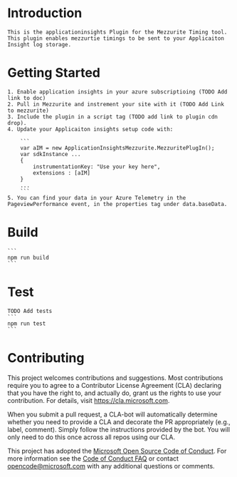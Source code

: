 # Introduction
    
    This is the applicationinsights Plugin for the Mezzurite Timing tool.  This plugin enables mezzurtie timings to be sent to your Applicaiton Insight log storage. 

# Getting Started
    1. Enable application insights in your azure subscriptioing (TODO Add link to doc)
    2. Pull in Mezzurite and instrement your site with it (TODO Add Link to mezzurite)
    3. Include the plugin in a script tag (TODO add link to plugin cdn drop).
    4. Update your Applicaiton insights setup code with:

        ```
        var aIM = new ApplicationInsightsMezzurite.MezzuritePlugIn();
        var sdkInstance ...
        {
            instrumentationKey: "Use your key here",
            extensions : [aIM]
        }
        ...
        ```
    5. You can find your data in your Azure Telemetry in the PageviewPerformance event, in the properties tag under data.baseData.

# Build

    ```
    npm run build
    ```

# Test

    TODO Add tests
    ```
    npm run test
    ```


# Contributing

This project welcomes contributions and suggestions.  Most contributions require you to agree to a
Contributor License Agreement (CLA) declaring that you have the right to, and actually do, grant us
the rights to use your contribution. For details, visit https://cla.microsoft.com.

When you submit a pull request, a CLA-bot will automatically determine whether you need to provide
a CLA and decorate the PR appropriately (e.g., label, comment). Simply follow the instructions
provided by the bot. You will only need to do this once across all repos using our CLA.

This project has adopted the [Microsoft Open Source Code of Conduct](https://opensource.microsoft.com/codeofconduct/).
For more information see the [Code of Conduct FAQ](https://opensource.microsoft.com/codeofconduct/faq/) or
contact [opencode@microsoft.com](mailto:opencode@microsoft.com) with any additional questions or comments.
